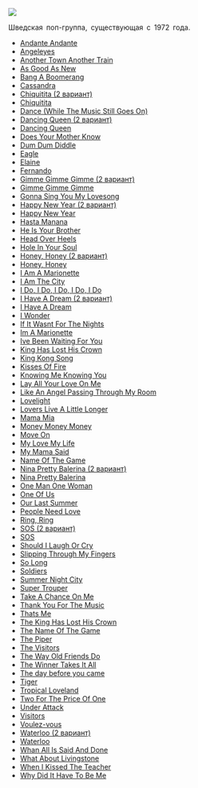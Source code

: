 ![](/songs/abc/ABBA/abba.jpg)  

Шведская поп-группа, существующая с 1972 года.

* [Andante Andante](/songs/abc/ABBA/Andante%20Andante)
* [Angeleyes](/songs/abc/ABBA/Angeleyes)
* [Another Town Another Train](/songs/abc/ABBA/Another%20Town%20Another%20Train)
* [As Good As New](/songs/abc/ABBA/As%20Good%20As%20New)
* [Bang A Boomerang](/songs/abc/ABBA/Bang%20A%20Boomerang)
* [Cassandra](/songs/abc/ABBA/Cassandra)
* [Chiquitita (2 вариант)](/songs/abc/ABBA/Chiquitita%20(2%20вариант))
* [Chiquitita](/songs/abc/ABBA/Chiquitita)
* [Dance (While The Music Still Goes On)](/songs/abc/ABBA/Dance%20(While%20The%20Music%20Still%20Goes%20On))
* [Dancing Queen (2 вариант)](/songs/abc/ABBA/Dancing%20Queen%20(2%20вариант))
* [Dancing Queen](/songs/abc/ABBA/Dancing%20Queen)
* [Does Your Mother Know](/songs/abc/ABBA/Does%20Your%20Mother%20Know)
* [Dum Dum Diddle](/songs/abc/ABBA/Dum%20Dum%20Diddle)
* [Eagle](/songs/abc/ABBA/Eagle)
* [Elaine](/songs/abc/ABBA/Elaine)
* [Fernando](/songs/abc/ABBA/Fernando)
* [Gimme Gimme Gimme (2 вариант)](/songs/abc/ABBA/Gimme%20Gimme%20Gimme%20(2%20вариант))
* [Gimme Gimme Gimme](/songs/abc/ABBA/Gimme%20Gimme%20Gimme)
* [Gonna Sing You My Lovesong](/songs/abc/ABBA/Gonna%20Sing%20You%20My%20Lovesong)
* [Happy New Year (2 вариант)](/songs/abc/ABBA/Happy%20New%20Year%20(2%20вариант))
* [Happy New Year](/songs/abc/ABBA/Happy%20New%20Year)
* [Hasta Manana](/songs/abc/ABBA/Hasta%20Manana)
* [He Is Your Brother](/songs/abc/ABBA/He%20Is%20Your%20Brother)
* [Head Over Heels](/songs/abc/ABBA/Head%20Over%20Heels)
* [Hole In Your Soul](/songs/abc/ABBA/Hole%20In%20Your%20Soul)
* [Honey, Honey (2 вариант)](/songs/abc/ABBA/Honey,%20Honey%20(2%20вариант))
* [Honey, Honey](/songs/abc/ABBA/Honey,%20Honey)
* [I Am A Marionette](/songs/abc/ABBA/I%20Am%20A%20Marionette)
* [I Am The City](/songs/abc/ABBA/I%20Am%20The%20City)
* [I Do, I Do, I Do, I Do, I Do](/songs/abc/ABBA/I%20Do,%20I%20Do,%20I%20Do,%20I%20Do,%20I%20Do)
* [I Have A Dream (2 вариант)](/songs/abc/ABBA/I%20Have%20A%20Dream%20(2%20вариант))
* [I Have A Dream](/songs/abc/ABBA/I%20Have%20A%20Dream)
* [I Wonder](/songs/abc/ABBA/I%20Wonder)
* [If It Wasnt For The Nights](/songs/abc/ABBA/If%20It%20Wasnt%20For%20The%20Nights)
* [Im A Marionette](/songs/abc/ABBA/Im%20A%20Marionette)
* [Ive Been Waiting For You](/songs/abc/ABBA/Ive%20Been%20Waiting%20For%20You)
* [King Has Lost His Crown](/songs/abc/ABBA/King%20Has%20Lost%20His%20Crown)
* [King Kong Song](/songs/abc/ABBA/King%20Kong%20Song)
* [Kisses Of Fire](/songs/abc/ABBA/Kisses%20Of%20Fire)
* [Knowing Me Knowing You](/songs/abc/ABBA/Knowing%20Me%20Knowing%20You)
* [Lay All Your Love On Me](/songs/abc/ABBA/Lay%20All%20Your%20Love%20On%20Me)
* [Like An Angel Passing Through My Room](/songs/abc/ABBA/Like%20An%20Angel%20Passing%20Through%20My%20Room)
* [Lovelight](/songs/abc/ABBA/Lovelight)
* [Lovers Live A Little Longer](/songs/abc/ABBA/Lovers%20Live%20A%20Little%20Longer)
* [Mama Mia](/songs/abc/ABBA/Mama%20Mia)
* [Money Money Money](/songs/abc/ABBA/Money%20Money%20Money)
* [Move On](/songs/abc/ABBA/Move%20On)
* [My Love My Life](/songs/abc/ABBA/My%20Love%20My%20Life)
* [My Mama Said](/songs/abc/ABBA/My%20Mama%20Said)
* [Name Of The Game](/songs/abc/ABBA/Name%20Of%20The%20Game)
* [Nina Pretty Balerina (2 вариант)](/songs/abc/ABBA/Nina%20Pretty%20Balerina%20(2%20вариант))
* [Nina Pretty Balerina](/songs/abc/ABBA/Nina%20Pretty%20Balerina)
* [One Man One Woman](/songs/abc/ABBA/One%20Man%20One%20Woman)
* [One Of Us](/songs/abc/ABBA/One%20Of%20Us)
* [Our Last Summer](/songs/abc/ABBA/Our%20Last%20Summer)
* [People Need Love](/songs/abc/ABBA/People%20Need%20Love)
* [Ring, Ring](/songs/abc/ABBA/Ring,%20Ring)
* [SOS (2 вариант)](/songs/abc/ABBA/SOS%20(2%20вариант))
* [SOS](/songs/abc/ABBA/SOS)
* [Should I Laugh Or Cry](/songs/abc/ABBA/Should%20I%20Laugh%20Or%20Cry)
* [Slipping Through My Fingers](/songs/abc/ABBA/Slipping%20Through%20My%20Fingers)
* [So Long](/songs/abc/ABBA/So%20Long)
* [Soldiers](/songs/abc/ABBA/Soldiers)
* [Summer Night City](/songs/abc/ABBA/Summer%20Night%20City)
* [Super Trouper](/songs/abc/ABBA/Super%20Trouper)
* [Take A Chance On Me](/songs/abc/ABBA/Take%20A%20Chance%20On%20Me)
* [Thank You For The Music](/songs/abc/ABBA/Thank%20You%20For%20The%20Music)
* [Thats Me](/songs/abc/ABBA/Thats%20Me)
* [The King Has Lost His Crown](/songs/abc/ABBA/The%20King%20Has%20Lost%20His%20Crown)
* [The Name Of The Game](/songs/abc/ABBA/The%20Name%20Of%20The%20Game)
* [The Piper](/songs/abc/ABBA/The%20Piper)
* [The Visitors](/songs/abc/ABBA/The%20Visitors)
* [The Way Old Friends Do](/songs/abc/ABBA/The%20Way%20Old%20Friends%20Do)
* [The Winner Takes It All](/songs/abc/ABBA/The%20Winner%20Takes%20It%20All)
* [The day before you came](/songs/abc/ABBA/The%20day%20before%20you%20came)
* [Tiger](/songs/abc/ABBA/Tiger)
* [Tropical Loveland](/songs/abc/ABBA/Tropical%20Loveland)
* [Two For The Price Of One](/songs/abc/ABBA/Two%20For%20The%20Price%20Of%20One)
* [Under Attack](/songs/abc/ABBA/Under%20Attack)
* [Visitors](/songs/abc/ABBA/Visitors)
* [Voulez-vous](/songs/abc/ABBA/Voulez-vous)
* [Waterloo (2 вариант)](/songs/abc/ABBA/Waterloo%20(2%20вариант))
* [Waterloo](/songs/abc/ABBA/Waterloo)
* [Whan All Is Said And Done](/songs/abc/ABBA/Whan%20All%20Is%20Said%20And%20Done)
* [What About Livingstone](/songs/abc/ABBA/What%20About%20Livingstone)
* [When I Kissed The Teacher](/songs/abc/ABBA/When%20I%20Kissed%20The%20Teacher)
* [Why Did It Have To Be Me](/songs/abc/ABBA/Why%20Did%20It%20Have%20To%20Be%20Me)